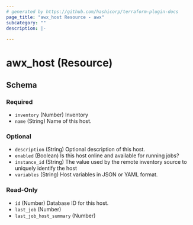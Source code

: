 ```yaml
---
# generated by https://github.com/hashicorp/terraform-plugin-docs
page_title: "awx_host Resource - awx"
subcategory: ""
description: |-
  
---
```


# awx_host (Resource)





<!-- schema generated by tfplugindocs -->
## Schema

### Required

- `inventory` (Number) Inventory
- `name` (String) Name of this host.

### Optional

- `description` (String) Optional description of this host.
- `enabled` (Boolean) Is this host online and available for running jobs?
- `instance_id` (String) The value used by the remote inventory source to uniquely identify the host
- `variables` (String) Host variables in JSON or YAML format.

### Read-Only

- `id` (Number) Database ID for this host.
- `last_job` (Number)
- `last_job_host_summary` (Number)
